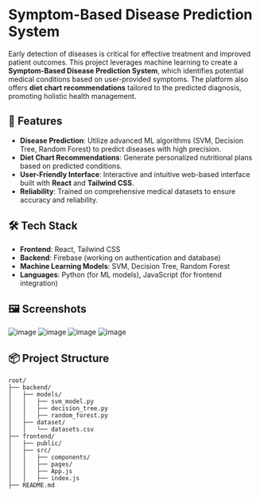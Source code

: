 # Symptom-Based Disease Prediction System

Early detection of diseases is critical for effective treatment and improved patient outcomes. This project leverages machine learning to create a **Symptom-Based Disease Prediction System**, which identifies potential medical conditions based on user-provided symptoms. The platform also offers **diet chart recommendations** tailored to the predicted diagnosis, promoting holistic health management.

## 🚀 Features
- **Disease Prediction**: Utilize advanced ML algorithms (SVM, Decision Tree, Random Forest) to predict diseases with high precision.
- **Diet Chart Recommendations**: Generate personalized nutritional plans based on predicted conditions.
- **User-Friendly Interface**: Interactive and intuitive web-based interface built with **React** and **Tailwind CSS**.
- **Reliability**: Trained on comprehensive medical datasets to ensure accuracy and reliability.

## 🛠️ Tech Stack
- **Frontend**: React, Tailwind CSS
- **Backend**: Firebase (working on authentication and database)
- **Machine Learning Models**: SVM, Decision Tree, Random Forest
- **Languages**: Python (for ML models), JavaScript (for frontend integration)

## 🖼️ Screenshots

![image](https://github.com/user-attachments/assets/44856e3f-0c3e-49f2-afa7-97fa41b419ae)
![image](https://github.com/user-attachments/assets/9eb9a7e2-fb24-4d76-8247-0ef4c15f3670)
![image](https://github.com/user-attachments/assets/464d93e1-d018-45f9-8e55-6951aae0d1c2)
![image](https://github.com/user-attachments/assets/1b95456a-5763-42b0-bde6-17cfaa72f467)


## 📦 Project Structure
```plaintext
root/
├── backend/
│   ├── models/
│   │   ├── svm_model.py
│   │   ├── decision_tree.py
│   │   ├── random_forest.py
│   ├── dataset/
│   │   └── datasets.csv
├── frontend/
│   ├── public/
│   ├── src/
│   │   ├── components/
│   │   ├── pages/
│   │   ├── App.js
│   │   ├── index.js
├── README.md
